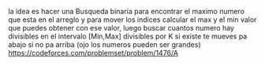 la idea es hacer una Busqueda binaria para encontrar el maximo numero que esta en el arreglo y para mover los indices calcular el max y el min valor que puedes obtener con ese valor, luego buscar cuantos numero hay divisibles en el intervalo [Min,Max] divisibles por K si existe te mueves pa abajo si no pa arriba (ojo los numeros pueden ser grandes)
https://codeforces.com/problemset/problem/1476/A